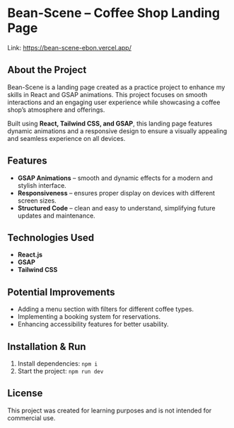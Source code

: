 # Bean-Scene – Coffee Shop Landing Page  
Link: https://bean-scene-ebon.vercel.app/

## About the Project  

Bean-Scene is a landing page created as a practice project to enhance my skills in React and GSAP animations. This project focuses on smooth interactions and an engaging user experience while showcasing a coffee shop’s atmosphere and offerings.  

Built using **React, Tailwind CSS, and GSAP**, this landing page features dynamic animations and a responsive design to ensure a visually appealing and seamless experience on all devices.  

## Features  

- **GSAP Animations** – smooth and dynamic effects for a modern and stylish interface.  
- **Responsiveness** – ensures proper display on devices with different screen sizes.  
- **Structured Code** – clean and easy to understand, simplifying future updates and maintenance.  

## Technologies Used  

- **React.js**  
- **GSAP**  
- **Tailwind CSS**  

## Potential Improvements  

- Adding a menu section with filters for different coffee types.  
- Implementing a booking system for reservations.  
- Enhancing accessibility features for better usability.  

## Installation & Run

1. Install dependencies: `npm i`
2. Start the project: `npm run dev`
   
## License  

This project was created for learning purposes and is not intended for commercial use.  
